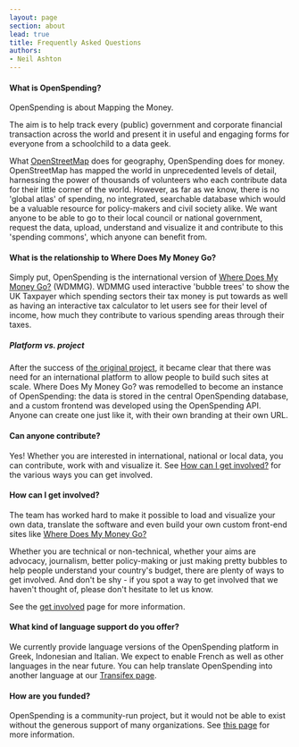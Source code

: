 ```yaml
---
layout: page
section: about
lead: true
title: Frequently Asked Questions
authors:
- Neil Ashton
---
```

#### What is OpenSpending?

OpenSpending is about Mapping the Money.

The aim is to help track every (public) government and corporate financial transaction across the world and present it in useful and engaging forms for everyone from a schoolchild to a data geek.

What [OpenStreetMap](http://www.openstreetmap.org/) does for geography, OpenSpending does for money. OpenStreetMap has mapped the world in unprecedented levels of detail, harnessing the power of thousands of volunteers who each contribute data for their little corner of the world. However, as far as we know, there is no 'global atlas' of spending, no integrated, searchable database which would be a valuable resource for policy-makers and civil society alike. We want anyone to be able to go to their local council or national government, request the data, upload, understand and visualize it and contribute to this 'spending commons', which anyone can benefit from.

#### What is the relationship to Where Does My Money Go?

Simply put, OpenSpending is the international version of [Where Does My Money Go?](http://wheredoesmymoneygo.org/) (WDMMG). WDMMG used interactive 'bubble trees' to show the UK Taxpayer which spending sectors their tax money is put towards as well as having an interactive tax calculator to let users see for their level of income, how much they contribute to various spending areas through their taxes.

##### Platform vs. project

After the success of [the original project](http://jonathangray.org/2007/04/02/where-does-my-money-go-project-proposal/), it became clear that there was need for an international platform to allow people to build such sites at scale. Where Does My Money Go? was remodelled to become an instance of OpenSpending: the data is stored in the central OpenSpending database, and a custom frontend was developed using the OpenSpending API. Anyone can create one just like it, with their own branding at their own URL.

#### Can anyone contribute?

Yes!  Whether you are interested in international, national or local data, you can contribute, work with and visualize it. See [How can I get involved?](../../help/development/volunteer) for the various ways you can get involved.

#### How can I get involved?

The team has worked hard to make it possible to load and visualize your own data, translate the software and even build your own custom front-end sites like [Where Does My Money Go?](http://wheredoesmymoneygo.org/)

Whether you are technical or non-technical, whether your aims are advocacy, journalism, better policy-making or just making pretty bubbles to help people understand your country's budget, there are plenty of ways to get involved. And don't be shy - if you spot a way to get involved that we haven't thought of, please don't hesitate to let us know.

See the [get involved](../../help/development/volunteer) page for more information.

#### What kind of language support do you offer?

We currently provide language versions of the OpenSpending platform in Greek, Indonesian and Italian. We expect to enable French as well as other languages in the near future.
You can help translate OpenSpending into another language at our [Transifex page](https://www.transifex.com/projects/p/openspending/).

#### How are you funded?

OpenSpending is a community-run project, but it would not be able to exist without the generous support of many organizations. See [this page](../funders/) for more information.
